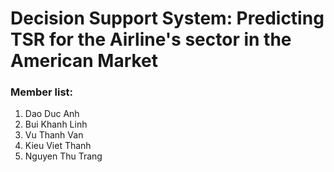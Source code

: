# Decision Support System: Predicting TSR for the Airline's sector in the American Market
### Member list:
1. Dao Duc Anh
2. Bui Khanh Linh
3. Vu Thanh Van
4. Kieu Viet Thanh
5. Nguyen Thu Trang
